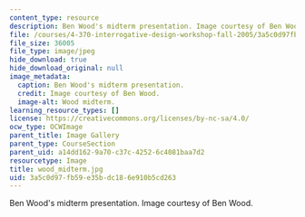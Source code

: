 ```yaml
---
content_type: resource
description: Ben Wood's midterm presentation. Image courtesy of Ben Wood.
file: /courses/4-370-interrogative-design-workshop-fall-2005/3a5c0d97fb59e35bdc186e910b5cd263_wood_midterm.jpg
file_size: 36005
file_type: image/jpeg
hide_download: true
hide_download_original: null
image_metadata:
  caption: Ben Wood's midterm presentation.
  credit: Image courtesy of Ben Wood.
  image-alt: Wood midterm.
learning_resource_types: []
license: https://creativecommons.org/licenses/by-nc-sa/4.0/
ocw_type: OCWImage
parent_title: Image Gallery
parent_type: CourseSection
parent_uid: a14dd162-9a70-c37c-4252-6c4081baa7d2
resourcetype: Image
title: wood_midterm.jpg
uid: 3a5c0d97-fb59-e35b-dc18-6e910b5cd263
---
```

Ben Wood's midterm presentation. Image courtesy of Ben Wood.